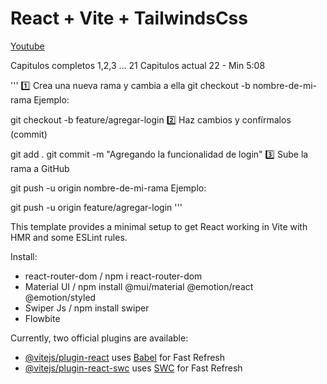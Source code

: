 # React + Vite + TailwindsCss

[Youtube](https://www.youtube.com/watch?v=TNfo1rUkSYE&list=PLhFBHuT4t3aCiG8KjDlgKubRMtwAQTi9I&index=20)

Capitulos completos 1,2,3 ... 21
Capitulos actual 22 - Min 5:08

'''
1️⃣ Crea una nueva rama y cambia a ella
git checkout -b nombre-de-mi-rama
Ejemplo:

git checkout -b feature/agregar-login
2️⃣ Haz cambios y confírmalos (commit)

git add .
git commit -m "Agregando la funcionalidad de login"
3️⃣ Sube la rama a GitHub

git push -u origin nombre-de-mi-rama
Ejemplo:

git push -u origin feature/agregar-login
'''

This template provides a minimal setup to get React working in Vite with HMR and some ESLint rules.

Install:

- react-router-dom / npm i react-router-dom
- Material UI / npm install @mui/material @emotion/react @emotion/styled
- Swiper Js / npm install swiper
- Flowbite

Currently, two official plugins are available:

- [@vitejs/plugin-react](https://github.com/vitejs/vite-plugin-react/blob/main/packages/plugin-react/README.md) uses [Babel](https://babeljs.io/) for Fast Refresh
- [@vitejs/plugin-react-swc](https://github.com/vitejs/vite-plugin-react-swc) uses [SWC](https://swc.rs/) for Fast Refresh
